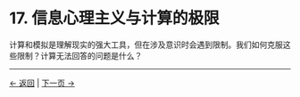 # 17. 信息心理主义与计算的极限

计算和模拟是理解现实的强大工具，但在涉及意识时会遇到限制。我们如何克服这些限制？计算无法回答的问题是什么？

---
<div class="navigation-links">
<a href="16_信息心理主义与人工智能.md" class="nav-link prev-link">← 返回</a> | <a href="18_信息心理主义与语言哲学.md" class="nav-link next-link">下一页 →</a>
</div>
